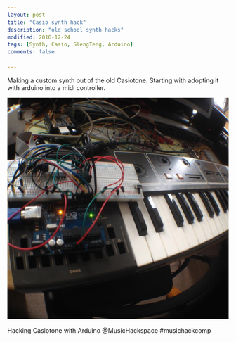 ```yaml
---
layout: post
title: "Casio synth hack"
description: "old school synth hacks"
modified: 2016-12-24
tags: [Synth, Casio, SlengTeng, Arduino]
comments: false

---
```


Making a custom synth out of the old Casiotone. Starting with adopting it with arduino into a midi controller.

<img src="/images/13774843_1086577144741006_1062168263_n.jpg">

Hacking Casiotone with Arduino @MusicHackspace #musichackcomp

